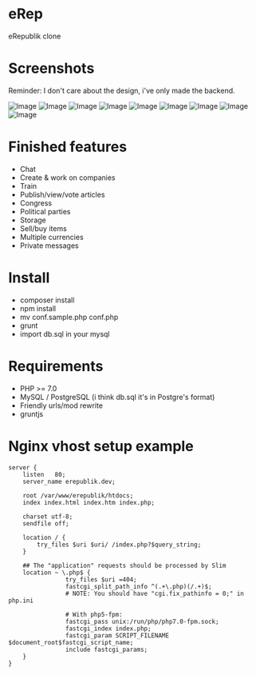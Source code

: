 # eRep
eRepublik clone

# Screenshots

Reminder: I don't care about the design, i've only made the backend.

![Image](https://raw.githubusercontent.com/tetreum/erep/master/screenshots/1.jpg)
![Image](https://raw.githubusercontent.com/tetreum/erep/master/screenshots/2.jpg)
![Image](https://raw.githubusercontent.com/tetreum/erep/master/screenshots/3.jpg)
![Image](https://raw.githubusercontent.com/tetreum/erep/master/screenshots/4.jpg)
![Image](https://raw.githubusercontent.com/tetreum/erep/master/screenshots/5.jpg)
![Image](https://raw.githubusercontent.com/tetreum/erep/master/screenshots/6.jpg)
![Image](https://raw.githubusercontent.com/tetreum/erep/master/screenshots/7.jpg)
![Image](https://raw.githubusercontent.com/tetreum/erep/master/screenshots/8.jpg)
![Image](https://raw.githubusercontent.com/tetreum/erep/master/screenshots/9.jpg)

# Finished features
- Chat
- Create & work on companies
- Train
- Publish/view/vote articles
- Congress
- Political parties
- Storage
- Sell/buy items
- Multiple currencies
- Private messages

# Install
- composer install
- npm install
- mv conf.sample.php conf.php
- grunt
- import db.sql in your mysql

# Requirements
- PHP >= 7.0
- MySQL / PostgreSQL (i think db.sql it's in Postgre's format)
- Friendly urls/mod rewrite
- gruntjs

# Nginx vhost setup example
```
server {
    listen   80;
    server_name erepublik.dev;

    root /var/www/erepublik/htdocs;
    index index.html index.htm index.php;

    charset utf-8;
    sendfile off;

    location / {
        try_files $uri $uri/ /index.php?$query_string;
    }

    ## The "application" requests should be processed by Slim
    location ~ \.php$ {
                try_files $uri =404;
                fastcgi_split_path_info ^(.+\.php)(/.+)$;
                # NOTE: You should have "cgi.fix_pathinfo = 0;" in php.ini

                # With php5-fpm:
                fastcgi_pass unix:/run/php/php7.0-fpm.sock;
                fastcgi_index index.php;
                fastcgi_param SCRIPT_FILENAME $document_root$fastcgi_script_name;
                include fastcgi_params;
    }
}
```



